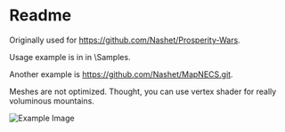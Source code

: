 # Readme

Originally used for https://github.com/Nashet/Prosperity-Wars.

Usage example is in in \Samples\.

Another example is https://github.com/Nashet/MapNECS.git.

Meshes are not optimized. Thought, you can use vertex shader for really voluminous mountains.

![Example Image](https://i.imgur.com/EhMcrCP.png)
